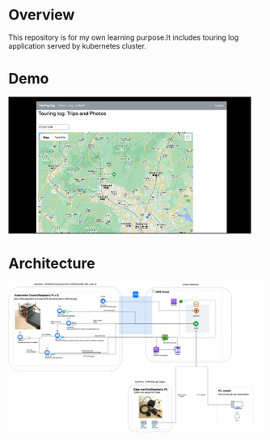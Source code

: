 # Overview

This repository is for my own learning purpose.It includes touring log application served by kubernetes cluster.

# Demo

![Demo](image/demo.gif)

# Architecture

![Architecture](image/image.png)
